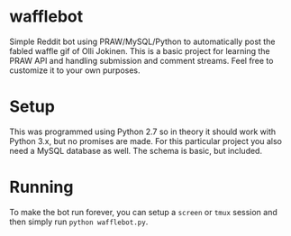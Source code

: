 # wafflebot
Simple Reddit bot using PRAW/MySQL/Python to automatically post the fabled waffle gif of Olli Jokinen.  This is a basic project for learning the PRAW API and handling submission and comment streams.  Feel free to customize it to your own purposes.

# Setup
This was programmed using Python 2.7 so in theory it should work with Python 3.x, but no promises are made.  For this particular project you also need a MySQL database as well.  The schema is basic, but included. 

# Running
To make the bot run forever, you can setup a `screen` or `tmux` session and then simply run `python wafflebot.py`. 
